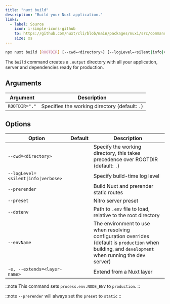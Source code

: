 ```yaml
---
title: "nuxt build"
description: "Build your Nuxt application."
links:
  - label: Source
    icon: i-simple-icons-github
    to: https://github.com/nuxt/cli/blob/main/packages/nuxi/src/commands/build.ts
    size: xs
---
```


<!--build-cmd-->
```bash [Terminal]
npx nuxt build [ROOTDIR] [--cwd=<directory>] [--logLevel=<silent|info|verbose>] [--prerender] [--preset] [--dotenv] [--envName] [-e, --extends=<layer-name>]
```
<!--/build-cmd-->

The `build` command creates a `.output` directory with all your application, server and dependencies ready for production.

## Arguments

<!--build-args-->
Argument | Description
--- | ---
`ROOTDIR="."` | Specifies the working directory (default: `.`)
<!--/build-args-->

## Options

<!--build-opts-->
Option | Default | Description
--- | --- | ---
`--cwd=<directory>` |  | Specify the working directory, this takes precedence over ROOTDIR (default: `.`)
`--logLevel=<silent\|info\|verbose>` |  | Specify build-time log level
`--prerender` |  | Build Nuxt and prerender static routes
`--preset` |  | Nitro server preset
`--dotenv` |  | Path to `.env` file to load, relative to the root directory
`--envName` |  | The environment to use when resolving configuration overrides (default is `production` when building, and `development` when running the dev server)
`-e, --extends=<layer-name>` |  | Extend from a Nuxt layer
<!--/build-opts-->

::note
This command sets `process.env.NODE_ENV` to `production`.
::

::note
`--prerender` will always set the `preset` to `static`
::

